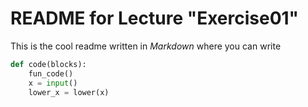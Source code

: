 # README for Lecture "Exercise01"

This is the cool readme written in _Markdown_ where you can write

```python
def code(blocks):
    fun_code()
    x = input()
    lower_x = lower(x)
```
